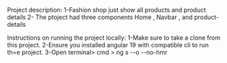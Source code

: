 Project description:
1-Fashion shop just show all products and product details
2- The ptoject had three components Home , Navbar , and product-details

Instructions on running the project locally:
1-Make sure to take a clone from this project.
2-Ensure you installed angular 19 with compatible cli to run th=e project.
3-Open terminal> cmd > ng s --o --no-hmr
